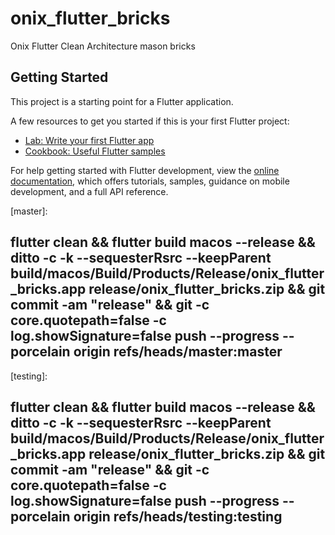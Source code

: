 # onix_flutter_bricks

Onix Flutter Clean Architecture mason bricks

## Getting Started

This project is a starting point for a Flutter application.

A few resources to get you started if this is your first Flutter project:

- [Lab: Write your first Flutter app](https://docs.flutter.dev/get-started/codelab)
- [Cookbook: Useful Flutter samples](https://docs.flutter.dev/cookbook)

For help getting started with Flutter development, view the
[online documentation](https://docs.flutter.dev/), which offers tutorials, samples, guidance on
mobile development, and a full API reference.

[master]:

## flutter clean && flutter build macos --release && ditto -c -k --sequesterRsrc --keepParent build/macos/Build/Products/Release/onix_flutter_bricks.app release/onix_flutter_bricks.zip && git commit -am "release" && git -c core.quotepath=false -c log.showSignature=false push --progress --porcelain origin refs/heads/master:master

[testing]:

## flutter clean && flutter build macos --release && ditto -c -k --sequesterRsrc --keepParent build/macos/Build/Products/Release/onix_flutter_bricks.app release/onix_flutter_bricks.zip && git commit -am "release" && git -c core.quotepath=false -c log.showSignature=false push --progress --porcelain origin refs/heads/testing:testing
